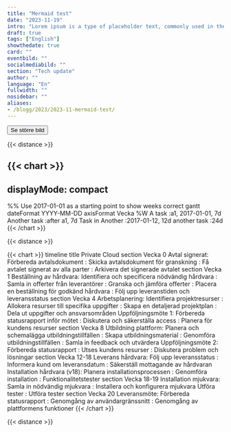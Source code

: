 ```yaml
---
title: "Mermaid test"
date: "2023-11-19"
intro: "Lorem ipsum is a type of placeholder text, commonly used in the graphic, print, and web design industries. It is derived from parts of Cicero's De Finibus Bonorum et Malorum"
draft: true
tags: ["English"]
showthedate: true
card: ""
eventbild: ""
socialmediabild: ""
section: "Tech update"
author: ""
language: "En"
fullwidth: ""
nosidebar: ""
aliases:
- /blogg/2023/2023-11-mermaid-test/
---
```


<style>
       .modal {
         display: none; /* Gömd som standard */
         position: fixed; /* Stanna på plats */
         z-index: 99; /* Ligga ovanför andra element */
         left: 0;
         top: 0;
         width: 100%; /* Full bredd */
         height: 100%; /* Full höjd */
         overflow: auto; /* Möjliggör scrollning om nödvändigt */
         background-color: rgb(0,0,0); /* Fall back color */
         background-color: rgba(0,0,0,0.4); /* Svart med opacitet */
  }

  .modal-content {
         background-color: #fafefe;
         margin: 15% auto; /* 15% från toppen och centrerad */
         padding: 20px;
         border: 1px solid #888;
         width: 90%; /* Kan anpassas */
         border-radius: 20px;
  }
</style>

<div id="myModal" class="modal">
  <div class="modal-content">

{{< chart >}}
       timeline
       title Private Cloud
       section Vecka 0
       Avtal signerat: Förbereda avtalsdokument
       : Skicka avtalsdokument för granskning
       : Få avtalet signerat av alla parter
       : Arkivera det signerade avtalet
       section Vecka 1
       Beställning av hårdvara: Identifiera och specificera nödvändig hårdvara
       : Samla in offerter från leverantörer
       : Granska och jämföra offerter
       : Placera en beställning för godkänd hårdvara
       : Följ upp leveranstiden och leveransstatus
       section Vecka 4
       Arbetsplanering: Identifiera projektresurser
       : Allokera resurser till specifika uppgifter
       : Skapa en detaljerad projektplan
       : Dela ut uppgifter och ansvarsområden
       Uppföljningsmöte 1: Förbereda statusrapport inför mötet
       : Diskutera och säkerställa access
       : Planera för kundens resurser
       section Vecka 8
       Utbildning plattform: Planera och schemalägga utbildningstillfällen
       : Skapa utbildningsmaterial
       : Genomföra utbildningstillfällen
       : Samla in feedback och utvärdera
       Uppföljningsmöte 2: Förbereda statusrapport
       : Utses kundens resurser
       : Diskutera problem och lösningar
       section  Vecka 12-18
       Leverans hårdvara: Följ upp leveransstatus
       : Informera kund om leveransdatum
       : Säkerställ mottagande av hårdvaran
       Installation hårdvara (v18): Planera installationsprocessen
       : Genomföra installation
       : Funktionalitetstester
       section  Vecka 18-19
       Installation mjukvara: Samla in nödvändig mjukvara
       : Installera och konfigurera mjukvara
       Utföra tester : Utföra tester
       section     Vecka 20
       Leveransmöte: Förbereda statusrapport
       : Genomgång av användargränssnitt
       : Genomgång av plattformens funktioner
{{< /chart >}}

</div>
</div>

<button id="openModalButton">Se större bild</button>

{{< distance >}}


{{< chart >}}
---
displayMode: compact
---
%% Use 2017-01-01 as a starting point to show weeks correct
gantt
dateFormat YYYY-MM-DD
axisFormat Vecka %W
A task          :a1, 2017-01-01, 7d
Another task    :after a1, 7d
Task in Another :2017-01-12, 12d
another task    :24d
{{< /chart >}}

{{< distance >}}

{{< chart >}}
timeline
title Private Cloud
section Vecka 0
Avtal signerat: Förbereda avtalsdokument
: Skicka avtalsdokument för granskning
: Få avtalet signerat av alla parter
: Arkivera det signerade avtalet
section Vecka 1
Beställning av hårdvara: Identifiera och specificera nödvändig hårdvara
: Samla in offerter från leverantörer
: Granska och jämföra offerter
: Placera en beställning för godkänd hårdvara
: Följ upp leveranstiden och leveransstatus
section Vecka 4
Arbetsplanering: Identifiera projektresurser
: Allokera resurser till specifika uppgifter
: Skapa en detaljerad projektplan
: Dela ut uppgifter och ansvarsområden
Uppföljningsmöte 1: Förbereda statusrapport inför mötet
: Diskutera och säkerställa access
: Planera för kundens resurser
section Vecka 8
Utbildning plattform: Planera och schemalägga utbildningstillfällen
: Skapa utbildningsmaterial
: Genomföra utbildningstillfällen
: Samla in feedback och utvärdera
Uppföljningsmöte 2: Förbereda statusrapport
: Utses kundens resurser
: Diskutera problem och lösningar
section  Vecka 12-18
Leverans hårdvara: Följ upp leveransstatus
: Informera kund om leveransdatum
: Säkerställ mottagande av hårdvaran
Installation hårdvara (v18): Planera installationsprocessen
: Genomföra installation
: Funktionalitetstester
section  Vecka 18-19
Installation mjukvara: Samla in nödvändig mjukvara
: Installera och konfigurera mjukvara
Utföra tester : Utföra tester
section     Vecka 20
Leveransmöte: Förbereda statusrapport
: Genomgång av användargränssnitt
: Genomgång av plattformens funktioner
{{< /chart >}}

{{< distance >}}